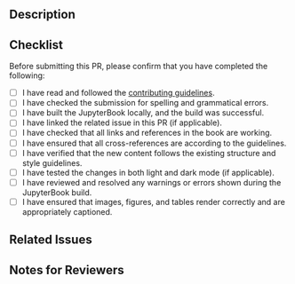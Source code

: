 ## Description

<!-- Provide a brief description of the changes introduced in this PR. -->

## Checklist

Before submitting this PR, please confirm that you have completed the following:

- [ ] I have read and followed the [contributing guidelines](/CONTRIBUTING.md).
- [ ] I have checked the submission for spelling and grammatical errors.
- [ ] I have built the JupyterBook locally, and the build was successful.
- [ ] I have linked the related issue in this PR (if applicable).
- [ ] I have checked that all links and references in the book are working.
- [ ] I have ensured that all cross-references are according to the guidelines.
- [ ] I have verified that the new content follows the existing structure and style guidelines.
- [ ] I have tested the changes in both light and dark mode (if applicable).
- [ ] I have reviewed and resolved any warnings or errors shown during the JupyterBook build.
- [ ] I have ensured that images, figures, and tables render correctly and are appropriately captioned.

## Related Issues

<!-- Mention related issues here. Example: Fixes #123, Closes #456 -->

## Notes for Reviewers

<!-- Add any additional context, questions, or details for reviewers here. -->

